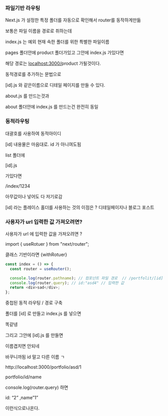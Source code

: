 ### 파일기반 라우팅

Next.js 가 설정한 특정 폴더를 자동으로 확인해서 router를 동작하게만듦

보통은 파일 이름을 경로로 취하는데

index.js 는 예외 현재 속한 폴더를 위한 특별한 파일이름

pages 폴더안에 product 폴더가있고 그안에 index.js 가있다면

해당 경로는 [localhost:3000/](http://localhost:3000/)product 가될것이다.

동적경로를 추가하는 문법으로

[id].js 와 같은이름으로 디테일 페이지를 만들 수 있다.

about.js 를 만드는것과

about 폴더안에 index.js 를 만드는건 완전히 동일

### 동적라우팅

대괄호를 사용하여 동적아이디

[id] 내용물은 마음대로. id 가 아니여도됨

list 폴더에

[id].js

가있다면

/index/1234

아무값이나 넣어도 다 저기로감

[id] 라는 플레이스 홀더를 사용하는 것의 이점은 ? 디테일페이지나 블로그 포스트

### 사용자가 url 입력한 값 가져오려면?

사용자가 url 에 입력한 값을 가져오려면 ?

import { useRotuer } from "next/router";

클래스 기반이라면 {withRotuer}

```js
const index = () => {
  const router = useRouter();

  console.log(router.pathname); // 컴포넌트 파일 경로  // /portfolit/[id]
  console.log(router.query); // id:"asd4" // 입력한 값
  return <div>sad</div>;
};
```

중첩된 동적 라우팅 / 경로 구축

폴더를 [id] 로 만들고 index.js 를 넣으면

똑같넹

그리고 그안에 [id].js 를 만들면

이름겹치면 안되네

바꾸니까됨 id 말고 다른 이름 ㄱ

http://localhost:3000/portfolio/asd/1

portfolio/id/name

console.log(router.query) 하면

id: “2” ,name”1”

이런식으로나온다.
